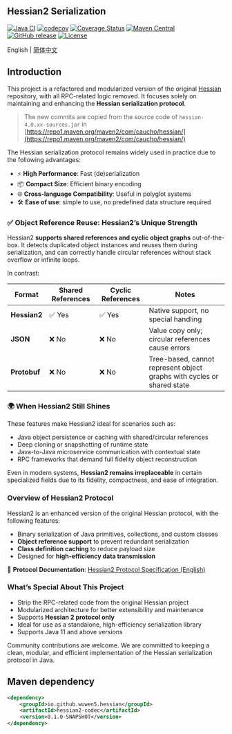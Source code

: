 ## Hessian2 Serialization

[![Java CI](https://github.com/wuwen5/hessian/actions/workflows/ci.yml/badge.svg)](https://github.com/wuwen5/hessian/actions/workflows/ci.yml)
[![codecov](https://codecov.io/gh/wuwen5/hessian/branch/main/graph/badge.svg)](https://codecov.io/gh/wuwen5/hessian)
[![Coverage Status](https://coveralls.io/repos/github/wuwen5/hessian/badge.svg?branch=main)](https://coveralls.io/github/wuwen5/hessian?branch=main)
[![Maven Central](https://maven-badges.herokuapp.com/maven-central/io.github.wuwen5.hessian/hessian/badge.svg)](https://maven-badges.herokuapp.com/maven-central/io.github.wuwen5.hessian/hessian/)
[![GitHub release](https://img.shields.io/github/release/wuwen5/hessian.svg)](https://github.com/wuwen5/hessian/releases)
[![License](https://img.shields.io/badge/license-Apache%202-4EB1BA.svg)](https://www.apache.org/licenses/LICENSE-2.0.html)

English | [简体中文](./README_zh.md) 

## Introduction

This project is a refactored and modularized version of the original [Hessian](http://hessian.caucho.com/) repository, with all RPC-related logic removed. It focuses solely on maintaining and enhancing the **Hessian serialization protocol**.

> The new commits are copied from the source code of `hessian-4.0.xx-sources.jar` in [https://repo1.maven.org/maven2/com/caucho/hessian/](https://repo1.maven.org/maven2/com/caucho/hessian/)

The Hessian serialization protocol remains widely used in practice due to the following advantages:

* ⚡ **High Performance**: Fast (de)serialization
* 📦 **Compact Size**: Efficient binary encoding
* 🌐 **Cross-language Compatibility**: Useful in polyglot systems
* 🛠️ **Ease of use**: simple to use, no predefined data structure required

### ✅ Object Reference Reuse: Hessian2’s Unique Strength

Hessian2 **supports shared references and cyclic object graphs** out-of-the-box. It detects duplicated object instances and reuses them during serialization, and can correctly handle circular references without stack overflow or infinite loops.

In contrast:

| Format       | Shared References | Cyclic References | Notes                                                                  |
| ------------ | ----------------- | ----------------- | ---------------------------------------------------------------------- |
| **Hessian2** | ✅ Yes             | ✅ Yes             | Native support, no special handling                                    |
| **JSON**     | ❌ No              | ❌ No              | Value copy only; circular references cause errors                      |
| **Protobuf** | ❌ No              | ❌ No              | Tree-based, cannot represent object graphs with cycles or shared state |

### 🌍 When Hessian2 Still Shines

These features make Hessian2 ideal for scenarios such as:

* Java object persistence or caching with shared/circular references
* Deep cloning or snapshotting of runtime state
* Java-to-Java microservice communication with contextual state
* RPC frameworks that demand full fidelity object reconstruction

Even in modern systems, **Hessian2 remains irreplaceable** in certain specialized fields due to its fidelity, compactness, and ease of integration.

### Overview of Hessian2 Protocol

Hessian2 is an enhanced version of the original Hessian protocol, with the following features:

* Binary serialization of Java primitives, collections, and custom classes
* **Object reference support** to prevent redundant serialization
* **Class definition caching** to reduce payload size
* Designed for **high-efficiency data transmission**

📄 **Protocol Documentation**: [Hessian2 Protocol Specification (English)](./docs/hessian-serialization.md)

### What’s Special About This Project

* Strip the RPC-related code from the original Hessian project
* Modularized architecture for better extensibility and maintenance
* Supports **Hessian 2 protocol only**
* Ideal for use as a standalone, high-efficiency serialization library
* Supports Java 11 and above versions

Community contributions are welcome. We are committed to keeping a clean, modular, and efficient implementation of the Hessian serialization protocol in Java.

## Maven dependency

```xml
<dependency>
    <groupId>io.github.wuwen5.hessian</groupId>
    <artifactId>hessian2-codec</artifactId>
    <version>0.1.0-SNAPSHOT</version>
</dependency>
```
